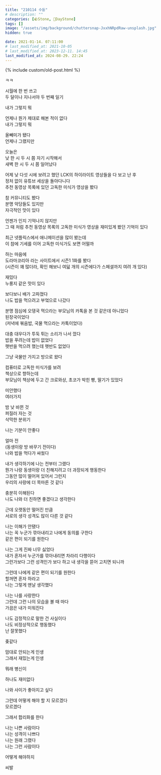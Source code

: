 ```yaml
---
title: "210114 수듄"
# description: ""
categories: [🪨Stone, 🌱DayStone]
tags: []
image: "/assets/img/background/chuttersnap-JxxhNRpdRaw-unsplash.jpg"
hidden: true

date: 2021-01-14. 07:11:00
# last_modified_at: 2021-10-05
# last_modified_at: 2023-12-11. 14:45
last_modified_at: 2024-08-29. 22:24
---
```


{% include custom/old-post.html %}

ㅋㅋ  

시월에 한 번 쓰고  
두 달이나 지나서야 두 번째 일기  

내가 그렇지 뭐  

언제나 뭔가 제대로 해본 적이 없다  
내가 그렇지 뭐  

올빼미가 됐다  
언제나 그랬지만  

오늘은  
낮 한 시 두 시 쯤 자기 시작해서  
새벽 한 시 두 시 쯤 일어났다  

어제 낮 다섯 시에 보려고 했던 LCK의 하이라이트 영상들을 다 보고 난 후  
정처 없이 유튜브 세상을 돌아다니다  
추천 동영상 목록에 있던 고독한 미식가 영상을 봤다  

참 커뮤니티도 봤다  
분명 악당들도 있지만  
자극적인 맛이 있다  

언젠가 인지 기억나지 않지만  
그 때 처럼 추천 동영상 목록의 고독한 미식가 영상을 재미있게 봤던 기억이 있다  

최근 넷플릭스에서 애니메이션을 많이 봤는데  
이 참에 기세를 이어 고독한 미식가도 보면 어떨까  

하는 마음에  
도라마코리아 라는 사이트에서 시즌1 1화를 봤다  
(시즌이 꽤 많더라, 확인 해보니 여덟 개의 시즌에다가 스페셜까지 여려 개 있다)  

재밌다  
누룽지 같은 맛이 있다  

보다보니 배가 고파졌다  
나도 밥을 먹으려고 부엌으로 나갔다  

분명 점심에 오뎅국 먹으라는 부모님의 카톡을 본 것 같은데 아니었다  
된장국이었다  
(저녁에 볶음밥, 국물 먹으라는 카톡이었다)  

대충 대우다가 투둑 튀는 소리가 나서 껐다  
밥을 푸려는데 밥이 없었다  
햇반을 먹으려 했는데 햇반도 없었다  

그냥 국물만 가지고 방으로 왔다  

컴퓨터로 고독한 미식가를 보려  
책상으로 향하는데  
부모님이 책상에 두고 간 크로와상, 초코가 박힌 빵, 딸기가 있었다  

미안했다  
여러가지  

밤 낮 바뀐 것  
퍼질러 자는 것  
삭막한 분위기  

나는 기분이 안좋다  

얼마 전  
(동생이랑 방 바꾸기 전이다)  
나와 밥을 먹다가 싸웠다  

내가 생각하기에 나는 전부터 그랬다  
뭔가 나랑 동생이랑 더 친해지려고 더 과장되게 행동한다  
​
그동안 많이 떨어져 있어서 그런지  
우리의 사랑에 더 목마른 것 같다  

충분히 이해된다  
나도 나와 더 친하면 좋겠다고 생각한다  

근데 오랫동안 떨어진 만큼  
서로의 생각 성격도 많이 다른 것 같다  

나는 이해가 안됐다  
나는 꼭 누군가 깎아내리고 나에게 동의를 구한다  
같은 편이 되기를 원한다  

나는 그게 진짜 너무 싫었다  
내가 혼자서 누군가를 깎아내리면 차라리 다행이다  
그런가보다 그런 성격인가 보다 하고 내 생각을 뜯어 고치면 되니까  

그런데 나에게 같은 편이 되기를 원한다  
할꺼면 혼자 하라고  
나는 그렇게 맨날 생각했다  

나는 나를 사랑한다  
그런데 그런 나의 모습을 볼 때 마다  
​
가끔은 내가 미워진다  

나도 감정적으로 말한 건 사실이다  
나도 비정상적으로 행동했다  
난 잘못했다  

좆같다  

맘대로 안되는게 인생  
그래서 재밌는게 인생  

뭐래 병신이  

하나도 재미없다  

나와 사이가 좋아지고 싶다  

그런데 어떻게 해야 할 지 모르겠다  
모르겠다  

그래서 합리화를 한다  

나는 나쁜 사람이다  
나는 성격이 나쁘다  
나는 원래 그랬다  
나는 그런 사람이다  

어떻게 해야하지  

씨발  
